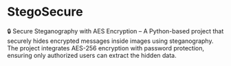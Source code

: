 # StegoSecure
🔒 Secure Steganography with AES Encryption – A Python-based project that securely hides encrypted messages inside images using steganography. The project integrates AES-256 encryption with password protection, ensuring only authorized users can extract the hidden data.

